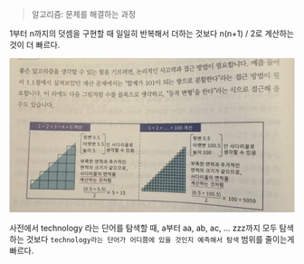 > 알고리즘: 문제를 해결하는 과정

1부터 n까지의 덧셈을 구현할 때 일일히 반복해서 더하는 것보다 n(n+1) / 2로 계산하는 것이 더 빠르다.

![alt text](../../images/image.png)

사전에서 technology 라는 단어를 탐색할 때, a부터 aa, ab, ac, ... zzz까지 모두 탐색하는 것보다 `technology라는 단어가 어디쯤에 있을 것인지 예측해서 탐색` 범위를 줄이는게 빠르다.
